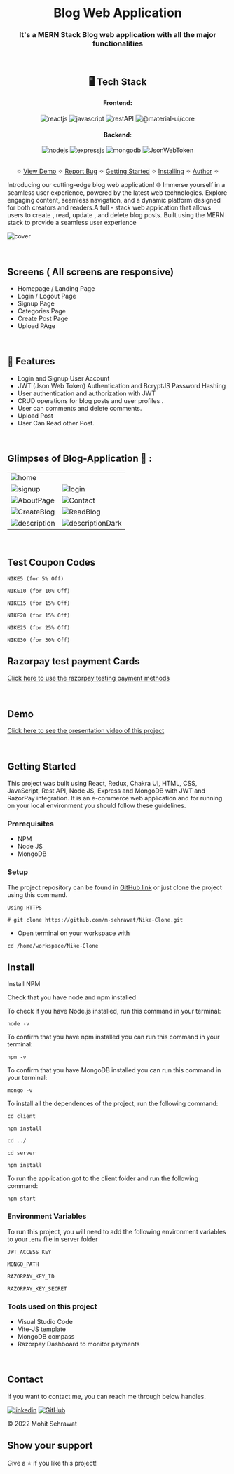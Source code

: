 <h1 align="center">Blog Web Application</h1>

<h3 align="center">It's a MERN Stack Blog web application with all the major functionalities</h3>

<br />

<h2 align="center">🖥️ Tech Stack</h2>


<h4 align="center">Frontend:</h4>

<p align="center">
  <img src="https://img.shields.io/badge/React-20232A?style=for-the-badge&logo=react&logoColor=61DAFB" alt="reactjs" />
  <img src="https://img.shields.io/badge/JavaScript-323330?style=for-the-badge&logo=javascript&logoColor=F7DF1E" alt="javascript" />
  <img src="https://img.shields.io/badge/Rest_API-02303A?style=for-the-badge&logo=react-router&logoColor=white" alt="restAPI" />
  <img src="https://img.shields.io/badge/@material-ui/core?style=for-the-badge&logo=@material-ui/core&logoColor=white" alt="@material-ui/core" />
 
</p>


<h4 align="center">Backend:</h4>

<p align="center">
  <img src="https://img.shields.io/badge/Node.js-339933?style=for-the-badge&logo=nodedotjs&logoColor=white" alt="nodejs" />
  <img src="https://img.shields.io/badge/Express.js-000000?style=for-the-badge&logo=express&logoColor=white" alt="expressjs" />
  <img src="https://img.shields.io/badge/MongoDB-4EA94B?style=for-the-badge&logo=mongodb&logoColor=white" alt="mongodb" />
  <img src="https://img.shields.io/badge/JWT-000000?style=for-the-badge&logo=JSON%20web%20tokens&logoColor=white" alt="JsonWebToken" />
</p>





<p align="center">
  <br />&#10023;
  <a href="#Demo">View Demo</a> &#10023;
  <a href="https://github.com/Touqeer001/Blog-Web-Application-Using-Mern-Stack/issues">Report Bug</a> &#10023;
  <a href="#Getting-Started">Getting Started</a> &#10023; 
  <a href="#Install">Installing</a> &#10023;
  <a href="#Contact">Author</a> &#10023;
</p>


Introducing our cutting-edge blog web application! 🌐 Immerse yourself in a seamless user experience, powered by the latest web technologies. Explore engaging content, seamless navigation, and a dynamic platform designed for both creators and readers.A full - stack web application that allows users to create , read, update , and delete blog posts. Built using the MERN stack to provide a seamless user experience



![cover](https://github.com/Touqeer001/Blog-Web-Application-Using-Mern-Stack/assets/126690073/3007acbc-4ea3-46e6-b88b-7b23f03f7fc3)


<br />

## Screens ( All screens are responsive)
- Homepage / Landing Page
- Login / Logout Page
- Signup Page
- Categories Page
- Create Post Page
- Upload PAge



<br />


## 🚀 Features
- Login and Signup User Account
- JWT (Json Web Token) Authentication and BcryptJS Password Hashing
- User authentication and authorization with JWT
- CRUD operations for blog posts and user profiles .
- User can comments and delete comments.
- Upload Post
- User Can Read other Post. 


<br />

## Glimpses of Blog-Application 🙈 :


<table>
  <tr>
    <td><img src="https://github.com/Touqeer001/Blog-Web-Application-Using-Mern-Stack/assets/126690073/3007acbc-4ea3-46e6-b88b-7b23f03f7fc3"
" alt="home" /></td> </tr>
  <tr>
    <td><img src="https://github.com/Touqeer001/Blog-Web-Application-Using-Mern-Stack/assets/126690073/934a6e5d-47a9-4a90-9ef2-0defc845c487" alt="signup" /></td>
    <td><img src="https://github.com/Touqeer001/Blog-Web-Application-Using-Mern-Stack/assets/126690073/3bb302b1-138a-45ae-b5e0-0e7cd0d57e1ag" alt="login" /></td>
  </tr>
  <tr>
    <td><img src="About page_2023-11-15_143638_localhost](https://github.com/Touqeer001/Blog-Web-Application-Using-Mern-Stack/assets/126690073/7837998f-0e56-4681-a48f-762f95fb459d" alt="AboutPage" /></td>
    <td><img src="(https://github.com/Touqeer001/Blog-Web-Application-Using-Mern-Stack/assets/126690073/fd134ea1-074a-4ca4-9214-106ce98f0bf1"
 alt="Contact" /></td>
  </tr>
  <tr>
    <td><img src="https://github.com/Touqeer001/Blog-Web-Application-Using-Mern-Stack/assets/126690073/235227ec-d3e9-4c40-9a97-3d4f7cef30c5"
" alt="CreateBlog" /></td>
    <td><img src="https://github.com/Touqeer001/Blog-Web-Application-Using-Mern-Stack/assets/126690073/a8ba93c5-7302-4183-a370-3750a864dd15" alt="ReadBlog" /></td>
  </tr>
  <tr>
    <td><img src="https://user-images.githubusercontent.com/91532881/175955114-1090036d-2e73-46fa-8aca-8ef9ffab1724.jpeg" alt="description" /></td>
    <td><img src="https://user-images.githubusercontent.com/91532881/175955117-edff5eaf-7507-4580-b3b8-3aea6c089840.jpeg" alt="descriptionDark" /></td>
  </tr>
  
 
</table>

<br />

## Test Coupon Codes
```
NIKE5 (for 5% Off)

NIKE10 (for 10% Off)

NIKE15 (for 15% Off)

NIKE20 (for 15% Off)

NIKE25 (for 25% Off)

NIKE30 (for 30% Off)
```

## Razorpay test payment Cards

[Click here to use the razorpay testing payment methods](https://razorpay.com/docs/payments/payments/test-card-upi-details/)


<br />


<h2>Demo</h2>

[Click here to see the presentation video of this project](https://www.linkedin.com/posts/m-sehrawat_reactjs-nike-nikecareers-activity-6947552300534042624-me2_?utm_source=linkedin_share&utm_medium=member_desktop_web)


<br />


## Getting Started

This project was built using React, Redux, Chakra UI, HTML, CSS, JavaScript, Rest API, Node JS, Express and MongoDB with JWT and RazorPay integration. It is an e-commerce web application and for running on your local environment you should follow these guidelines.


### Prerequisites

- NPM
- Node JS
- MongoDB

### Setup


The project repository can be found in [GitHub link](https://github.com/m-sehrawat/Nike-Clone) or just clone the project using this command.


```
Using HTTPS

# git clone https://github.com/m-sehrawat/Nike-Clone.git
```

+ Open terminal on your workspace with

```
cd /home/workspace/Nike-Clone
```


## Install

Install NPM

Check that you have node and npm installed

To check if you have Node.js installed, run this command in your terminal:


```
node -v
```

To confirm that you have npm installed you can run this command in your terminal:


```
npm -v
```

To confirm that you have MongoDB installed you can run this command in your terminal:


```
mongo -v
```


To install all the dependences of the project, run the following command:


```
cd client

npm install

cd ../

cd server

npm install
```


To run the application got to the client folder and run the following command:

```
npm start
```

### Environment Variables

To run this project, you will need to add the following environment variables to your .env file in server folder

`JWT_ACCESS_KEY`

`MONGO_PATH`

`RAZORPAY_KEY_ID`

`RAZORPAY_KEY_SECRET`



### Tools used on this project

- Visual Studio Code
- Vite-JS template
- MongoDB compass
- Razorpay Dashboard to monitor payments

<br />



## Contact

If you want to contact me, you can reach me through below handles.

[![linkedin](https://img.shields.io/badge/Mohit_Sehrawat-0077B5?style=for-the-badge&logo=linkedin&logoColor=white)](https://www.linkedin.com/in/m-sehrawat/)
[![GitHub](https://img.shields.io/badge/Mohit_Sehrawat-20232A?style=for-the-badge&logo=Github&logoColor=white)](https://github.com/m-sehrawat/)

© 2022 Mohit Sehrawat



## Show your support

Give a ⭐️ if you like this project!
